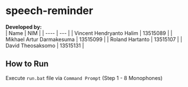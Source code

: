 # speech-reminder

**Developed by:**  
| Name | NIM |
| ---- | --- |
| Vincent Hendryanto Halim | 13515089 |
| Mikhael Artur Darmakesuma | 13515099 |
| Roland Hartanto | 13515107 |
| David Theosaksomo | 13515131 |

## How to Run
Execute `run.bat` file via `Command Prompt` (Step 1 - 8 Monophones)